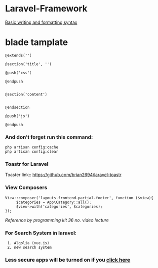 # Laravel-Framework

[Basic writing and formatting syntax](https://docs.github.com/en/github/writing-on-github/getting-started-with-writing-and-formatting-on-github/basic-writing-and-formatting-syntax)

# blade tamplate
```
@extends('')

@section('title', '')

@push('css')

@endpush


@section('content')


@endsection

@push('js')

@endpush

```

### And don't forget run this command:
```
php artisan config:cache
php artisan config:clear
```

### Toastr for Laravel

Toaster link:: https://github.com/brian2694/laravel-toastr

### View Composers
```
View::composer('layouts.frontend.partial.footer', function ($view){
     $categories = App\Category::all();
     $view->with('categories', $categories);
});
``` 
*Reference by programming kit 36 no. video lecture*

### For Search System in laravel:
     1. Algolia (vue.js)
     2. new search system

### Less secure apps will be turned on if you [click here](https://www.google.com/settings/security/lesssecureapps)

